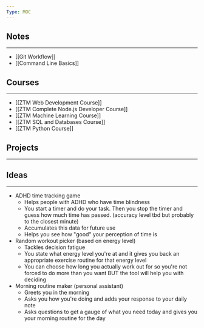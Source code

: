 ```yaml
---
Type: MOC
---
```

## Notes 
---
- [[Git Workflow]]
- [[Command Line Basics]]
## Courses 
---
- [[ZTM Web Development Course]]
- [[ZTM Complete Node.js Developer Course]]
- [[ZTM Machine Learning Course]]
- [[ZTM SQL and Databases Course]]
- [[ZTM Python Course]]
## Projects 
---

## Ideas 
---
- ADHD time tracking game
	- Helps people with ADHD who have time blindness 
	- You start a timer and do your task. Then you stop the timer and guess how much time has passed. (accuracy level tbd but probably to the closest minute)
	- Accumulates this data for future use 
	- Helps you see how "good" your perception of time is 
- Random workout picker (based on energy level)
	- Tackles decision fatigue 
	- You state what energy level you're at and it gives you back an appropriate exercise routine for that energy level 
	- You can choose how long you actually work out for so you're not forced to do more than you want BUT the tool will help you with deciding 
- Morning routine maker (personal assistant)
	- Greets you in the morning 
	- Asks you how you're doing and adds your response to your daily note 
	- Asks questions to get a gauge of what you need today and gives you your morning routine for the day 